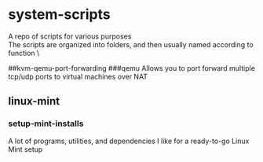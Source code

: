 # system-scripts
A repo of scripts for various purposes \
The scripts are organized into folders, and then usually named according to function \

##kvm-qemu-port-forwarding
###qemu
Allows you to port forward multiple tcp/udp ports to virtual machines over NAT

## linux-mint
### setup-mint-installs
A lot of programs, utilities, and dependencies I like for a ready-to-go Linux Mint setup
